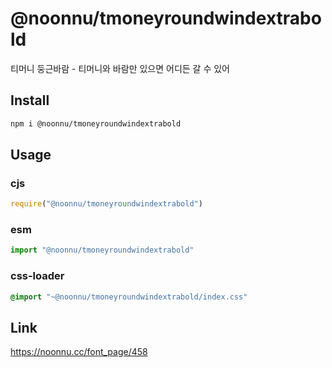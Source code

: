 # @noonnu/tmoneyroundwindextrabold
티머니 둥근바람 - 티머니와 바람만 있으면 어디든 갈 수 있어

## Install
```sh
npm i @noonnu/tmoneyroundwindextrabold
```
## Usage
### cjs
```js
require("@noonnu/tmoneyroundwindextrabold")
```
### esm
```js
import "@noonnu/tmoneyroundwindextrabold"
```
### css-loader
```css
@import "~@noonnu/tmoneyroundwindextrabold/index.css"
```

## Link
https://noonnu.cc/font_page/458